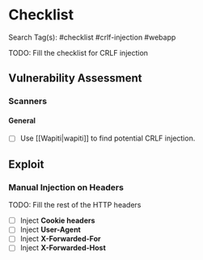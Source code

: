 # Checklist

Search Tag(s): #checklist #crlf-injection #webapp

TODO: Fill the checklist for CRLF injection

## Vulnerability Assessment

### Scanners

#### General

- [ ] Use [[Wapiti|wapiti]] to find potential CRLF injection.

## Exploit

### Manual Injection on Headers

TODO: Fill the rest of the HTTP headers

- [ ] Inject **Cookie headers**
- [ ] Inject **User-Agent**
- [ ] Inject **X-Forwarded-For**
- [ ] Inject **X-Forwarded-Host**